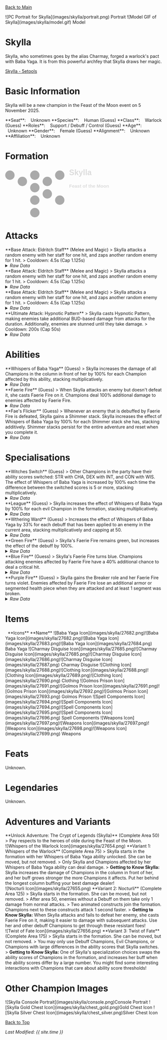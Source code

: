 [Back to Main](index.md)

<span class="championPortraitsRow">
    <span class="championPortraitsColumn">
        <span class="championPortraitsImage">
            ![PC Portrait for Skylla](images/skylla/portrait.png)
        </span>
        <span>
            Portrait
        </span>
    </span>
    <span class="championPortraitsColumn">
        <span class="championPortraitsImage">
            ![Model GIF of Skylla](images/skylla/model.gif)
        </span>
        <span>
            Model
        </span>
    </span>
</span>

# Skylla

Skylla, who sometimes goes by the alias Charmay, forged a warlock's pact with Baba Yaga. It is from this powerful archfey that Skylla draws her magic.

[Skylla - 5etools](https://5e.tools/bestiary/skylla-wbtw.html)

# Basic Information

Skylla will be a new champion in the Feast of the Moon event on 5 November 2025.

<span class="champStatsTableColumn">
    <span class="champStatsTableRow">
        <span class="champStatsTableInfoHeader">
            <span style="margin-right:4px;">**Seat**:</span>
        </span>
        <span class="champStatsTableInfoSmall">
            <span style="margin-left:8px;">Unknown</span>
        </span>
    </span>
    <span class="champStatsTableRow">
        <span class="champStatsTableInfoHeader">
            <span style="margin-right:4px;">**Species**:</span>
        </span>
        <span class="champStatsTableInfoSmall">
            <span style="margin-left:8px;">Human (Guess)</span>
        </span>
    </span>
    <span class="champStatsTableRow">
        <span class="champStatsTableInfoHeader">
            <span style="margin-right:4px;">**Class**:</span>
        </span>
        <span class="champStatsTableInfoSmall">
            <span style="margin-left:8px;">Warlock (Guess)</span>
        </span>
    </span>
    <span class="champStatsTableRow">
        <span class="champStatsTableInfoHeader">
            <span style="margin-right:4px;">**Roles**:</span>
        </span>
        <span class="champStatsTableInfoSmall">
            <span style="margin-left:8px;">Support / Debuff / Control (Guess)</span>
        </span>
    </span>
    <span class="champStatsTableRow">
        <span class="champStatsTableInfoHeader">
            <span style="margin-right:4px;">**Age**:</span>
        </span>
        <span class="champStatsTableInfoSmall">
            <span style="margin-left:8px;">Unknown</span>
        </span>
    </span>
    <span class="champStatsTableRow">
        <span class="champStatsTableInfoHeader">
            <span style="margin-right:4px;">**Gender**:</span>
        </span>
        <span class="champStatsTableInfoSmall">
            <span style="margin-left:8px;">Female (Guess)</span>
        </span>
    </span>
    <span class="champStatsTableRow">
        <span class="champStatsTableInfoHeader">
            <span style="margin-right:4px;">**Alignment**:</span>
        </span>
        <span class="champStatsTableInfoSmall">
            <span style="margin-left:8px;">Unknown</span>
        </span>
    </span>
    <span class="champStatsTableRow">
        <span class="champStatsTableInfoHeader">
            <span style="margin-right:4px;">**Affiliation**:</span>
        </span>
        <span class="champStatsTableInfoSmall">
            <span style="margin-left:8px;">Unknown</span>
        </span>
    </span>
</span>

# Formation

<span class="formationBorder">
    <svg xmlns="http://www.w3.org/2000/svg" id="Skylla" fill="#aaa" data-formationName="Skylla" data-campaignName="Feast of the Moon" width="338" height="160"><circle cx="175" cy="25" r="15"/><circle cx="175" cy="105" r="15"/><circle cx="135" cy="45" r="15"/><circle cx="135" cy="85" r="15"/><circle cx="95" cy="25" r="15"/><circle cx="95" cy="65" r="15"/><circle cx="95" cy="105" r="15"/><circle cx="95" cy="145" r="15"/><circle cx="55" cy="45" r="15"/><circle cx="15" cy="25" r="15"/><text x="205" y="25" fill="#dcdcdc" font-size="25" font-family="Arial" font-weight="bold">Skylla</text><text x="205" y="65" fill="#dcdcdc" font-size="15" font-family="Arial" font-weight="bold">Feast of the Moon</text></svg>
</span>

# Attacks

<div markdown="1" class="abilityBorder"><div markdown="1" class="abilityBorderInner">
**Base Attack: Eldritch Staff** (Melee and Magic)
> Skylla attacks a random enemy with her staff for one hit, and zaps another random enemy for 1 hit.  
> Cooldown: 4.5s (Cap 1.125s)
<details><summary><em>Raw Data</em></summary>
<p>
<pre>
{
    "id": 904,
    "name": "Eldritch Staff",
    "description": "Skylla attacks a random enemy with her staff for one hit, and zaps another random enemy for 1 hit.",
    "long_description": "",
    "graphic_id": 0,
    "target": "random",
    "num_targets": 1,
    "aoe_radius": 0,
    "damage_modifier": 1,
    "cooldown": 4.5,
    "animations": [
        {
            "type": "melee_attack",
            "special_melee": "skylla",
            "target_offset": [
                -200,
                0
            ],
            "seq_chargeloop": 1,
            "attack_sounds": {
                "melee": 179,
                "ranged": 184
            },
            "particle_names": [
                "Particle_Skylla_FaerieFireGreen1",
                "Particle_Skylla_FaerieFireGreen2"
            ],
            "lightning_graphic_ids": [
                13484,
                13485,
                13486
            ],
            "projectile_id": 13483
        }
    ],
    "tags": [
        "melee",
        "ranged"
    ],
    "damage_types": [
        "melee",
        "magic"
    ]
}
</pre>
</p>
</details>
</div></div>

<div markdown="1" class="abilityBorder"><div markdown="1" class="abilityBorderInner">
**Base Attack: Eldritch Staff** (Melee and Magic)
> Skylla attacks a random enemy with her staff for one hit, and zaps another random enemy for 1 hit.  
> Cooldown: 4.5s (Cap 1.125s)
<details><summary><em>Raw Data</em></summary>
<p>
<pre>
{
    "id": 906,
    "name": "Eldritch Staff",
    "description": "Skylla attacks a random enemy with her staff for one hit, and zaps another random enemy for 1 hit.",
    "long_description": "",
    "graphic_id": 0,
    "target": "random",
    "num_targets": 1,
    "aoe_radius": 0,
    "damage_modifier": 1,
    "cooldown": 4.5,
    "animations": [
        {
            "type": "melee_attack",
            "special_melee": "skylla",
            "target_offset": [
                -200,
                0
            ],
            "seq_chargeloop": 1,
            "attack_sounds": {
                "melee": 179,
                "ranged": 184
            },
            "particle_names": [
                "Particle_Skylla_FaerieFireBlue1",
                "Particle_Skylla_FaerieFireBlue2"
            ],
            "lightning_graphic_ids": [
                25593,
                25594,
                25595
            ],
            "projectile_id": 25592
        }
    ],
    "tags": [
        "melee",
        "ranged"
    ],
    "damage_types": [
        "melee",
        "magic"
    ]
}
</pre>
</p>
</details>
</div></div>

<div markdown="1" class="abilityBorder"><div markdown="1" class="abilityBorderInner">
**Base Attack: Eldritch Staff** (Melee and Magic)
> Skylla attacks a random enemy with her staff for one hit, and zaps another random enemy for 1 hit.  
> Cooldown: 4.5s (Cap 1.125s)
<details><summary><em>Raw Data</em></summary>
<p>
<pre>
{
    "id": 907,
    "name": "Eldritch Staff",
    "description": "Skylla attacks a random enemy with her staff for one hit, and zaps another random enemy for 1 hit.",
    "long_description": "",
    "graphic_id": 0,
    "target": "random",
    "num_targets": 1,
    "aoe_radius": 0,
    "damage_modifier": 1,
    "cooldown": 4.5,
    "animations": [
        {
            "type": "melee_attack",
            "special_melee": "skylla",
            "target_offset": [
                -200,
                0
            ],
            "seq_chargeloop": 1,
            "attack_sounds": {
                "melee": 179,
                "ranged": 184
            },
            "particle_names": [
                "Particle_Skylla_FaerieFirePurple1",
                "Particle_Skylla_FaerieFirePurple2"
            ],
            "lightning_graphic_ids": [
                27709,
                27710,
                27711
            ],
            "projectile_id": 27708
        }
    ],
    "tags": [
        "melee",
        "ranged"
    ],
    "damage_types": [
        "melee",
        "magic"
    ]
}
</pre>
</p>
</details>
</div></div>

<div markdown="1" class="abilityBorder"><div markdown="1" class="abilityBorderInner">
**Ultimate Attack: Hypnotic Pattern**
> Skylla casts Hypnotic Pattern, making enemies take additional BUD-based damage from attacks for the duration. Additionally, enemies are stunned until they take damage.  
> Cooldown: 200s (Cap 50s)
<details><summary><em>Raw Data</em></summary>
<p>
<pre>
{
    "id": 908,
    "name": "Hypnotic Pattern",
    "description": "Skylla casts Hypnotic Pattern, making enemies take more damage from attacks and briefly stunning them.",
    "long_description": "Skylla casts Hypnotic Pattern, making enemies take additional BUD-based damage from attacks for the duration. Additionally, enemies are stunned until they take damage.",
    "graphic_id": 27680,
    "target": "none",
    "num_targets": 1,
    "aoe_radius": 0,
    "damage_modifier": 0.03,
    "cooldown": 200,
    "animations": [
        {
            "type": "ultimate_attack",
            "ultimate": "skylla",
            "animation_sequence_name": "ultimate"
        }
    ],
    "tags": [
        "magic",
        "ultimate"
    ],
    "damage_types": [
        "magic"
    ]
}
</pre>
</p>
</details>
</div></div>

# Abilities

<div markdown="1" class="abilityBorder"><div markdown="1" class="abilityBorderInner">
**Whispers of Baba Yaga** (Guess)
> Skylla increases the damage of all Champions in the column in front of her by 100% for each Champion affected by this ability, stacking multiplicatively.
<details><summary><em>Raw Data</em></summary>
<p>
<pre>
{
    "id": 2474,
    "flavour_text": "",
    "description": {
        "desc": "Skylla increases the damage of all Champions in the column in front of her by $(amount)% for each Champion affected by this ability, stacking multiplicatively."
    },
    "effect_keys": [
        {
            "effect_string": "pre_stack,100"
        },
        {
            "effect_string": "hero_dps_multiplier_mult,100",
            "amount_expr": "upgrade_amount(17845,0)",
            "off_when_benched": true,
            "stacks_multiply": true,
            "amount_func": "mult",
            "stack_func": "per_hero_attribute",
            "per_hero_expr": "HasEffectByID(2474)",
            "targets": [
                "next_col"
            ],
            "amount_updated_listeners": [
                "slot_changed"
            ],
            "show_bonus": true,
            "use_computed_amount_for_description": true
        }
    ],
    "requirements": "",
    "graphic_id": 27665,
    "large_graphic_id": 27670,
    "properties": {
        "is_formation_ability": true,
        "owner_use_outgoing_description": true,
        "indexed_effect_properties": true,
        "per_effect_index_bonuses": true,
        "default_bonus_index": 1
    }
}
</pre>
</p>
</details>
</div></div>

<div markdown="1" class="abilityBorder"><div markdown="1" class="abilityBorderInner">
**Faerie Fire** (Guess)
> When Skylla attacks an enemy but doesn't defeat it, she casts Faerie Fire on it. Champions deal 100% additional damage to enemies affected by Faerie Fire.
<details><summary><em>Raw Data</em></summary>
<p>
<pre>
{
    "id": 2475,
    "flavour_text": "",
    "description": {
        "desc": "When Skylla attacks an enemy but doesn't defeat it, she casts Faerie Fire on it. Champions deal $amount% additional damage to enemies affected by Faerie Fire."
    },
    "effect_keys": [
        {
            "effect_string": "skylla_faerie_fire_handler,100",
            "off_when_benched": true,
            "faerie_fire_effect_key": "skylla_faerie_fire",
            "debuffing_attack_ids": [
                904,
                906,
                907
            ],
            "debuff_effects": [
                {
                    "effect_string": "increase_monster_damage,100",
                    "use_collection_source": true
                },
                {
                    "effect_string": "skylla_faerie_fire",
                    "force_is_debuff": false
                }
            ],
            "particle_names": [
                "Particle_Skylla_FaerieFireGreen1",
                "Particle_Skylla_FaerieFireGreen2"
            ],
            "tint_color": 0
        },
        {
            "effect_string": "expression_on_trigger,monster_killed_with_effect_key",
            "trigger_params": [
                "skylla_faerie_fire"
            ],
            "per_trigger_expr": "AppendToSaveStat(`skylla_enemies_affected_by_faerie_fire`, false, trigger_count)",
            "off_when_benched": true
        }
    ],
    "requirements": "",
    "graphic_id": 27668,
    "large_graphic_id": 27663,
    "properties": {
        "is_formation_ability": true,
        "owner_use_outgoing_description": true,
        "retain_on_slot_changed": true
    }
}
</pre>
</p>
</details>
</div></div>

<div markdown="1" class="abilityBorder"><div markdown="1" class="abilityBorderInner">
**Fae's Flicker** (Guess)
> Whenever an enemy that is debuffed by Faerie Fire is defeated, Skylla gains a Shimmer stack. Skylla increases the effect of Whispers of Baba Yaga by 100% for each Shimmer stack she has, stacking additively. Shimmer stacks persist for the entire adventure and reset when you complete it.
<details><summary><em>Raw Data</em></summary>
<p>
<pre>
{
    "id": 2476,
    "flavour_text": "",
    "description": {
        "desc": "Whenever an enemy that is debuffed by Faerie Fire is defeated, Skylla gains a Shimmer stack. Skylla increases the effect of Whispers of Baba Yaga by $(not_buffed amount)% for each Shimmer stack she has, stacking additively. Shimmer stacks persist for the entire adventure and reset when you complete it."
    },
    "effect_keys": [
        {
            "effect_string": "buff_upgrade,100,17845,1",
            "off_when_benched": true,
            "stacks_on_trigger": "monster_killed_with_effect_key,skylla_faerie_fire",
            "stacks_multiply": false,
            "stack_title": "Shimmer Stacks",
            "show_bonus": true
        },
        {
            "effect_string": "stacks_data_binder_safe",
            "index": 0,
            "stat_name": "skylla_shimmer_stacks",
            "is_instanced_stat": true,
            "use_stat_defs": true
        }
    ],
    "requirements": "",
    "graphic_id": 27669,
    "large_graphic_id": 27664,
    "properties": {
        "is_formation_ability": true,
        "owner_use_outgoing_description": true,
        "indexed_effect_properties": true,
        "per_effect_index_bonuses": true,
        "default_bonus_index": 0
    }
}
</pre>
</p>
</details>
</div></div>

# Specialisations

<div markdown="1" class="abilityBorder"><div markdown="1" class="abilityBorderInner">
**Witches Switch** (Guess)
> Other Champions in the party have their ability scores switched: STR with CHA, DEX with INT, and CON with WIS. The effect of Whispers of Baba Yaga is increased by 100% each time the difference between the switched scores is 5 or more, stacking multiplicatively.
<details><summary><em>Raw Data</em></summary>
<p>
<pre>
{
    "id": 2477,
    "flavour_text": "",
    "description": {
        "desc": "Other Champions in the party have their ability scores switched: STR with CHA, DEX with INT, and CON with WIS. The effect of Whispers of Baba Yaga is increased by 100% each time the difference between the switched scores is 5 or more, stacking multiplicatively."
    },
    "effect_keys": [
        {
            "effect_string": "skylla_witch_switch_handler",
            "off_when_benched": true
        },
        {
            "effect_string": "buff_upgrade,100,17845,1",
            "off_when_benched": true,
            "amount_func": "mult",
            "stack_func": "per_hero_attribute",
            "per_hero_expr": "as_int(hero_id != 169) * (as_int(abs(GetStat(`str`) - GetStat(`cha`)) > 4) + as_int(abs(GetStat(`dex`) - GetStat(`int`)) > 4) + as_int(abs(GetStat(`con`) - GetStat(`wis`)) > 4))",
            "stacks_multiply": true,
            "show_bonus": true,
            "amount_updated_listeners": [
                "slot_changed"
            ]
        }
    ],
    "requirements": "",
    "graphic_id": 27678,
    "large_graphic_id": 27678,
    "properties": {
        "is_formation_ability": true,
        "owner_use_outgoing_description": true,
        "retain_on_slot_changed": true,
        "indexed_effect_properties": true,
        "per_effect_index_bonuses": true,
        "spec_option_post_apply_info": "Potential Stacks: $num_stacks___2",
        "default_bonus_index": 1
    }
}
</pre>
</p>
</details>
</div></div>

<div markdown="1" class="abilityBorder"><div markdown="1" class="abilityBorderInner">
**League** (Guess)
> Skylla increases the effect of Whispers of Baba Yaga by 100% for each evil Champion in the formation, stacking multiplicatively.
<details><summary><em>Raw Data</em></summary>
<p>
<pre>
{
    "id": 2478,
    "flavour_text": "",
    "description": {
        "desc": "Skylla increases the effect of Whispers of Baba Yaga by $(not_buffed amount)% for each evil Champion in the formation, stacking multiplicatively."
    },
    "effect_keys": [
        {
            "effect_string": "buff_upgrade,100,17845",
            "off_when_benched": true,
            "amount_func": "mult",
            "stack_func": "per_hero_attribute",
            "per_hero_expr": "HasTag(`evil`)",
            "amount_updated_listeners": [
                "hero_tags_changed",
                "slot_changed"
            ],
            "show_bonus": true
        }
    ],
    "requirements": "",
    "graphic_id": 27676,
    "large_graphic_id": 27676,
    "properties": {
        "is_formation_ability": true,
        "owner_use_outgoing_description": true,
        "indexed_effect_properties": true,
        "per_effect_index_bonuses": true,
        "default_bonus_index": 0,
        "spec_option_post_apply_info": "Evil Champions: $num_stacks"
    }
}
</pre>
</p>
</details>
</div></div>

<div markdown="1" class="abilityBorder"><div markdown="1" class="abilityBorderInner">
**Wthering Ward** (Guess)
> Increases the effect of Whispers of Baba Yaga by 33% for each debuff that has been applied to an enemy in the current area, stacking multiplicatively and capping at 50.
<details><summary><em>Raw Data</em></summary>
<p>
<pre>
{
    "id": 2479,
    "flavour_text": "",
    "description": {
        "desc": "Increases the effect of Whispers of Baba Yaga by $(not_buffed amount)% for each debuff that has been applied to an enemy in the current area, stacking multiplicatively and capping at $max_stacks."
    },
    "effect_keys": [
        {
            "effect_string": "buff_upgrade,33,17845,1",
            "off_when_benched": true,
            "stacks_on_trigger": "debuff_applied",
            "more_triggers": [
                {
                    "trigger": "area_changed",
                    "action": {
                        "type": "reset"
                    }
                }
            ],
            "stacks_multiply": true,
            "max_stacks": 50,
            "show_bonus": true
        }
    ],
    "requirements": "",
    "graphic_id": 27679,
    "large_graphic_id": 27679,
    "properties": {
        "is_formation_ability": true,
        "owner_use_outgoing_description": true
    }
}
</pre>
</p>
</details>
</div></div>

<div markdown="1" class="abilityBorder"><div markdown="1" class="abilityBorderInner">
**Green Fire** (Guess)
> Skylla's Faerie Fire remains green, but increases the effect of the debuff by 100%.
<details><summary><em>Raw Data</em></summary>
<p>
<pre>
{
    "id": 2480,
    "flavour_text": "",
    "description": {
        "desc": "Skylla's Faerie Fire remains green, but increases the effect of the debuff by $amount%."
    },
    "effect_keys": [
        {
            "effect_string": "buff_upgrade,100,17846",
            "off_when_benched": true
        }
    ],
    "requirements": "",
    "graphic_id": 27675,
    "large_graphic_id": 27675,
    "properties": {
        "is_formation_ability": true,
        "owner_use_outgoing_description": true
    }
}
</pre>
</p>
</details>
</div></div>

<div markdown="1" class="abilityBorder"><div markdown="1" class="abilityBorderInner">
**Blue Fire** (Guess)
> Skylla's Faerie Fire turns blue. Champions attacking enemies affected by Faerie Fire have a 40% additional chance to deal a critical hit.
<details><summary><em>Raw Data</em></summary>
<p>
<pre>
{
    "id": 2481,
    "flavour_text": "",
    "description": {
        "desc": "Skylla's Faerie Fire turns blue. Champions attacking enemies affected by Faerie Fire have a $crit_hit_chance_desc% additional chance to deal a critical hit."
    },
    "effect_keys": [
        {
            "effect_string": "change_base_attack,906",
            "crit_hit_chance_desc": 40
        },
        {
            "effect_string": "change_upgrade_data,17846",
            "data": {
                "particle_names": [
                    "Particle_Skylla_FaerieFireBlue1",
                    "Particle_Skylla_FaerieFireBlue2"
                ],
                "tint_color": 1,
                "debuff_effects": [
                    {
                        "effect_string": "increase_monster_damage,100",
                        "use_collection_source": true
                    },
                    {
                        "effect_string": "skylla_faerie_fire",
                        "force_is_debuff": false
                    },
                    {
                        "effect_string": "buff_incoming_crit_chance_add,40",
                        "force_is_debuff": false
                    }
                ]
            }
        }
    ],
    "requirements": "",
    "graphic_id": 27674,
    "large_graphic_id": 27674,
    "properties": {
        "is_formation_ability": true,
        "owner_use_outgoing_description": true,
        "indexed_effect_properties": true,
        "per_effect_index_bonuses": true,
        "default_bonus_index": 0
    }
}
</pre>
</p>
</details>
</div></div>

<div markdown="1" class="abilityBorder"><div markdown="1" class="abilityBorderInner">
**Purple Fire** (Guess)
> Skylla gains the Breaker role and her Faerie Fire turns violet. Enemies affected by Faerie Fire lose an additional armor or segmented health piece when they are attacked and at least 1 segment was broken.
<details><summary><em>Raw Data</em></summary>
<p>
<pre>
{
    "id": 2482,
    "flavour_text": "",
    "description": {
        "desc": "Skylla gains the Breaker role and her Faerie Fire turns violet. Enemies affected by Faerie Fire lose an additional armor or segmented health piece when they are attacked and at least 1 segment was broken."
    },
    "effect_keys": [
        {
            "effect_string": "change_base_attack,907"
        },
        {
            "effect_string": "change_upgrade_data,17846",
            "data": {
                "particle_names": [
                    "Particle_Skylla_FaerieFirePurple1",
                    "Particle_Skylla_FaerieFirePurple2"
                ],
                "tint_color": 2,
                "debuff_effects": [
                    {
                        "effect_string": "increase_monster_damage,100",
                        "use_collection_source": true
                    },
                    {
                        "effect_string": "skylla_faerie_fire",
                        "force_is_debuff": false
                    },
                    {
                        "effect_string": "increase_damage_on_armor_and_hits,1",
                        "force_is_debuff": false
                    }
                ]
            }
        },
        {
            "effect_string": "add_hero_tags,0,breaking"
        }
    ],
    "requirements": "",
    "graphic_id": 27677,
    "large_graphic_id": 27677,
    "properties": {
        "is_formation_ability": true,
        "owner_use_outgoing_description": true,
        "indexed_effect_properties": true,
        "per_effect_index_bonuses": true,
        "default_bonus_index": 0
    }
}
</pre>
</p>
</details>
</div></div>

# Items

<span class="itemTableColumn">
    <span class="itemTableRowHeader">
        <span class="itemTableIcon" style="justify-content:flex-start">
            <span style="margin-left:8px;">**Icons**</span>
        </span>
        <span class="itemTableNameSmall">
            **Name**
        </span>
    </span>
    <span class="itemTableRow">
        <span class="itemTableIcon">
            <span class="itemTableIcon1">![Baba Yaga Icon](images/skylla/27682.png)</span><span class="itemTableIcon2">![Baba Yaga Icon](images/skylla/27682.png)</span><span class="itemTableIcon3">![Baba Yaga Icon](images/skylla/27683.png)</span><span class="itemTableIcon4">![Baba Yaga Icon](images/skylla/27684.png)</span>
        </span>
        <span class="itemTableNameSmall">
            Baba Yaga
        </span>
    </span>
    <span class="itemTableRow">
        <span class="itemTableIcon">
            <span class="itemTableIcon1">![Charmay Disguise Icon](images/skylla/27685.png)</span><span class="itemTableIcon2">![Charmay Disguise Icon](images/skylla/27685.png)</span><span class="itemTableIcon3">![Charmay Disguise Icon](images/skylla/27686.png)</span><span class="itemTableIcon4">![Charmay Disguise Icon](images/skylla/27687.png)</span>
        </span>
        <span class="itemTableNameSmall">
            Charmay Disguise
        </span>
    </span>
    <span class="itemTableRow">
        <span class="itemTableIcon">
            <span class="itemTableIcon1">![Clothing Icon](images/skylla/27688.png)</span><span class="itemTableIcon2">![Clothing Icon](images/skylla/27688.png)</span><span class="itemTableIcon3">![Clothing Icon](images/skylla/27689.png)</span><span class="itemTableIcon4">![Clothing Icon](images/skylla/27690.png)</span>
        </span>
        <span class="itemTableNameSmall">
            Clothing
        </span>
    </span>
    <span class="itemTableRow">
        <span class="itemTableIcon">
            <span class="itemTableIcon1">![Golmos Prison Icon](images/skylla/27691.png)</span><span class="itemTableIcon2">![Golmos Prison Icon](images/skylla/27691.png)</span><span class="itemTableIcon3">![Golmos Prison Icon](images/skylla/27692.png)</span><span class="itemTableIcon4">![Golmos Prison Icon](images/skylla/27693.png)</span>
        </span>
        <span class="itemTableNameSmall">
            Golmos Prison
        </span>
    </span>
    <span class="itemTableRow">
        <span class="itemTableIcon">
            <span class="itemTableIcon1">![Spell Components Icon](images/skylla/27694.png)</span><span class="itemTableIcon2">![Spell Components Icon](images/skylla/27694.png)</span><span class="itemTableIcon3">![Spell Components Icon](images/skylla/27695.png)</span><span class="itemTableIcon4">![Spell Components Icon](images/skylla/27696.png)</span>
        </span>
        <span class="itemTableNameSmall">
            Spell Components
        </span>
    </span>
    <span class="itemTableRow">
        <span class="itemTableIcon">
            <span class="itemTableIcon1">![Weapons Icon](images/skylla/27697.png)</span><span class="itemTableIcon2">![Weapons Icon](images/skylla/27697.png)</span><span class="itemTableIcon3">![Weapons Icon](images/skylla/27698.png)</span><span class="itemTableIcon4">![Weapons Icon](images/skylla/27699.png)</span>
        </span>
        <span class="itemTableNameSmall">
            Weapons
        </span>
    </span>
</span>

# Feats

Unknown.

# Legendaries

Unknown.

# Adventures and Variants

<div markdown="1" class="abilityBorder"><div markdown="1" class="abilityBorderInner">
**Unlock Adventure: The Crypt of Legends (Skylla)** (Complete Area 50)
> Pay respects to the heroes of olde during the Feast of the Moon.
</div></div>
<div markdown="1" class="abilityBorder"><div markdown="1" class="abilityBorderInner">
![Whispers of the Warlock Icon](images/skylla/27654.png) **Variant 1: Whispers of the Warlock** (Complete Area 75)
> Skylla starts in the formation with her Whispers of Baba Yaga ability unlocked. She can be moved, but not removed.  
> Only Skylla and Champions affected by her Whispers of Baba Yaga ability can deal damage.  
> <b>Getting to Know Skylla:</b> Skylla increases the damage of Champions in the column in front of her, and her buff grows stronger the more Champions it affects. Put her behind the longest column buffing your best damage dealer!
</div></div>
<div markdown="1" class="abilityBorder"><div markdown="1" class="abilityBorderInner">
![Nocturli Icon](images/skylla/27655.png) **Variant 2: Nocturli** (Complete Area 125)
> Skylla starts in the formation. She can be moved, but not removed.  
> After area 50, enemies without a Debuff on them take only 1 damage from normal attacks.  
> Two animated constructs join the formation. Champions next to these constructs attack 1 second faster.  
> <b>Getting to Know Skylla:</b> When Skylla attacks and fails to defeat her enemy, she casts Faerie Fire on it, making it easier to damage with subsequent attacks. Use her and other debuff Champions to get through these resistant foes!
</div></div>
<div markdown="1" class="abilityBorder"><div markdown="1" class="abilityBorderInner">
![Twist of Fate Icon](images/skylla/27656.png) **Variant 3: Twist of Fate** (Complete Area 175)
> Skylla starts in the formation. She can be moved, but not removed.  
> You may only use Debuff Champions, Evil Champions, or Champions with large differences in the ability scores that Skylla switches.  
> <b>Getting to Know Skylla:</b> One of Skylla's specialization choices swaps the ability scores of Champions in the formation, and increases her buff when the ability scores differ by a  large number. You might find some interesting interactions with Champions that care about ability score thresholds!
</div></div>

# Other Champion Images

<span class="championImagesColumn">
    <span class="championImagesRow">
        <span class="championImagesPortrait">
            ![Skylla Console Portrait](images/skylla/console.png)Console Portrait
        </span>
    </span>
    <span class="championImagesRow">
        <span class="championImagesChests">
            ![Skylla Gold Chest Icon](images/skylla/chest_gold.png)Gold Chest Icon
        </span>
        <span class="championImagesChests">
            ![Skylla Silver Chest Icon](images/skylla/chest_silver.png)Silver Chest Icon
        </span>
    </span>
</span>

[Back to Top](#top)

*Last Modified: {{ site.time }}*